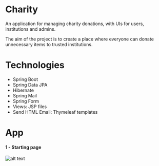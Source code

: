 # Charity


An application for managing charity donations, with UIs for users, institutions and admins.

The aim of the project is to create a place where everyone can donate unnecessary items to trusted institutions.
# Technologies
- Spring Boot
- Spring Data JPA
- Hibernate
- Spring Mail
- Spring Form
- Views: JSP files
- Send HTML Email: Thymeleaf templates

# App

#### 1 - Starting page
![alt text](https://raw.githubusercontent.com/TomekRogal/charity/main/screenshots/stronaglowna.PNG)
